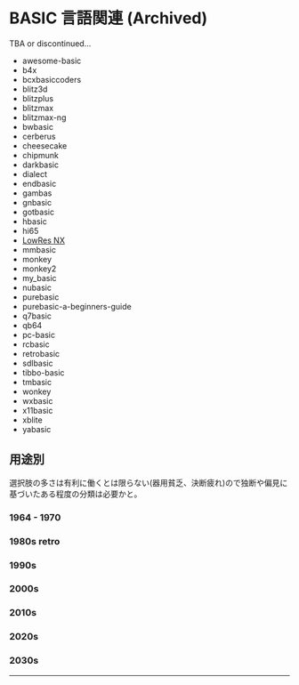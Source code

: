 # BASIC 言語関連 (Archived)

TBA or discontinued...

 * awesome-basic
 * b4x
 * bcxbasiccoders
 * blitz3d
 * blitzplus
 * blitzmax
 * blitzmax-ng
 * bwbasic
 * cerberus
 * cheesecake
 * chipmunk
 * darkbasic
 * dialect
 * endbasic
 * gambas
 * gnbasic
 * gotbasic
 * hbasic
 * hi65
 * [LowRes NX](./lowresnx/)
 * mmbasic
 * monkey
 * monkey2
 * my_basic
 * nubasic
 * purebasic
 * purebasic-a-beginners-guide
 * q7basic
 * qb64
 * pc-basic
 * rcbasic
 * retrobasic
 * sdlbasic
 * tibbo-basic
 * tmbasic
 * wonkey
 * wxbasic
 * x11basic
 * xblite
 * yabasic

## 用途別
選択肢の多さは有利に働くとは限らない(器用貧乏、決断疲れ)ので独断や偏見に基づいたある程度の分類は必要かと。

### 1964 - 1970

### 1980s retro

### 1990s

### 2000s

### 2010s

### 2020s

### 2030s


---
